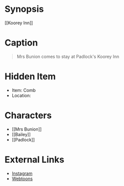# Synopsis
[[Koorey Inn]]

# Caption
> Mrs Bunion comes to stay at Padlock's Koorey Inn

# Hidden Item
* Item: Comb
* Location: <strike></strike>

# Characters
* [[Mrs Bunion]]
* [[Bailey]]
* [[Padlock]]

# External Links
* [Instagram](https://www.instagram.com/p/CBzAUVQDEvs/)
* [Webtoons](https://www.webtoons.com/en/challenge/twistwood-tales/45-mrs-bunion/viewer?title_no=344740&episode_no=49)